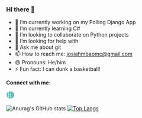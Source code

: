 ### Hi there 👋


- 🔭 I’m currently working on my Polling Django App
- 🌱 I’m currently learning C#
- 👯 I’m looking to collaborate on Python projects
- 🤔 I’m looking for help with 
- 💬 Ask me about git
- 📫 How to reach me: josiahmbaomc@gmail.com
- 😄 Pronouns: He/him
- ⚡ Fun fact: I can dunk a basketball!

**Connect with me:**

[<img width="22px" src="./website.png" />][website]


![Anurag's GitHub stats](https://github-readme-stats.vercel.app/api?username=josiah-mbao&show_icons=true&theme=radical)
[![Top Langs](https://github-readme-stats.vercel.app/api/top-langs/?username=josiah-mbao&layout=compact)](https://github.com/anuraghazra/github-readme-stats)

[website]: [https://google.com](https://youtu.be/dQw4w9WgXcQ)https://youtu.be/dQw4w9WgXcQ

